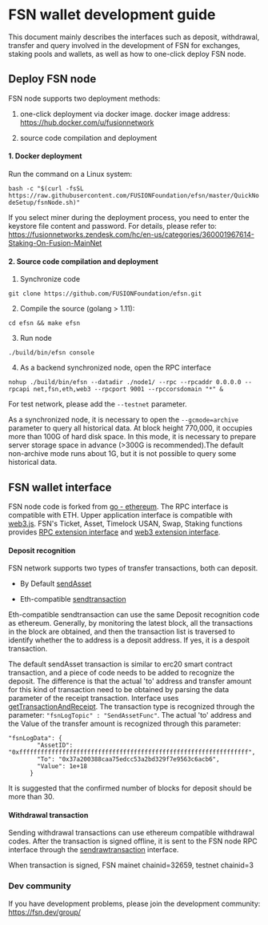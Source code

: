 # FSN wallet development guide

This document mainly describes the interfaces such as deposit, withdrawal, transfer and query involved in the development of FSN for exchanges, staking pools and wallets, as well as how to one-click deploy FSN node.

## Deploy FSN node

FSN node supports two deployment methods:

1. one-click deployment via docker image. docker image address: https://hub.docker.com/u/fusionnetwork

2. source code compilation and deployment

#### 1. Docker deployment

Run the command on a Linux system:

`bash -c "$(curl -fsSL https://raw.githubusercontent.com/FUSIONFoundation/efsn/master/QuickNodeSetup/fsnNode.sh)"`

If you select miner during the deployment process, you need to enter the keystore file content and password. For details, please refer to: https://fusionnetworks.zendesk.com/hc/en-us/categories/360001967614-Staking-On-Fusion-MainNet

#### 2. Source code compilation and deployment

1. Synchronize code

`git clone https://github.com/FUSIONFoundation/efsn.git`

2. Compile the source (golang > 1.11):

`cd efsn && make efsn`

3. Run node

`./build/bin/efsn console`

4. As a backend synchronized node, open the RPC interface

`nohup ./build/bin/efsn --datadir ./node1/ --rpc --rpcaddr 0.0.0.0 --rpcapi net,fsn,eth,web3 --rpcport 9001 --rpccorsdomain "*" &`

For test network, please add the `--testnet` parameter.

As a synchronized node, it is necessary to open the `--gcmode=archive` parameter to query all historical data. At block height 770,000, it occupies more than 100G of hard disk space. In this mode, it is necessary to prepare server storage space in advance (>300G is recommended).The default non-archive mode runs about 1G, but it is not possible to query some historical data.

## FSN wallet interface

FSN node code is forked from [go - ethereum](https://github.com/ethereum/go-ethereum). The RPC interface is compatible with ETH. Upper application interface is compatible with [web3.js](https://github.com/ethereum/web3.js). FSN's Ticket, Asset, Timelock USAN, Swap, Staking functions provides [RPC extension interface](https://github.com/FUSIONFoundation/efsn/wiki/FSN-RPC-API) and [web3 extension interface](https://github.com/FUSIONFoundation/web3-fusion-extend).

#### Deposit recognition

FSN network supports two types of transfer transactions, both can deposit.

- By Default [sendAsset](https://github.com/FUSIONFoundation/efsn/wiki/FSN-RPC-API#fsntx_sendAsset)

- Eth-compatible [sendtransaction](https://github.com/ethereum/wiki/wiki/JSON-RPC#eth_sendtransaction)

Eth-compatible sendtransaction can use the same Deposit recognition code as ethereum. Generally, by monitoring the latest block, all the transactions in the block are obtained, and then the transaction list is traversed to identify whether the to address is a deposit address. If yes, it is a despoit transaction.

The default sendAsset transaction is similar to erc20 smart contract transaction, and a piece of code needs to be added to recognize the deposit. The difference is that the actual 'to' address and transfer amount for this kind of transaction need to be obtained by parsing the data parameter of the receipt transaction. Interface uses [getTransactionAndReceipt](https://github.com/FUSIONFoundation/efsn/wiki/FSN-RPC-API#fsn_getTransactionAndReceipt). The transaction type is recognized through the parameter: ` "fsnLogTopic" : "SendAssetFunc" `. The actual 'to' address and the Value of the transfer amount is recognized through this parameter:

```
"fsnLogData": {
        "AssetID": "0xffffffffffffffffffffffffffffffffffffffffffffffffffffffffffffffff",
        "To": "0x37a200388caa75edcc53a2bd329f7e9563c6acb6",
        "Value": 1e+18
      }
```

It is suggested that the confirmed number of blocks for deposit should be more than 30.

#### Withdrawal transaction

Sending withdrawal transactions can use ethereum compatible withdrawal codes. After the transaction is signed offline, it is sent to the FSN node RPC interface through the [sendrawtransaction](https://github.com/ethereum/wiki/wiki/JSON-RPC#eth_sendrawtransaction) interface.

When transaction is signed, FSN mainet chainid=32659, testnet chainid=3

### Dev community
If you have development problems, please join the development community: https://fsn.dev/group/
